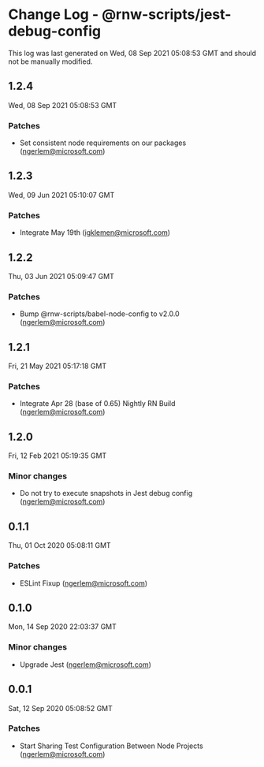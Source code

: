 # Change Log - @rnw-scripts/jest-debug-config

This log was last generated on Wed, 08 Sep 2021 05:08:53 GMT and should not be manually modified.

<!-- Start content -->

## 1.2.4

Wed, 08 Sep 2021 05:08:53 GMT

### Patches

- Set consistent node requirements on our packages (ngerlem@microsoft.com)

## 1.2.3

Wed, 09 Jun 2021 05:10:07 GMT

### Patches

- Integrate May 19th (igklemen@microsoft.com)

## 1.2.2

Thu, 03 Jun 2021 05:09:47 GMT

### Patches

- Bump @rnw-scripts/babel-node-config to v2.0.0 (ngerlem@microsoft.com)

## 1.2.1

Fri, 21 May 2021 05:17:18 GMT

### Patches

- Integrate Apr 28 (base of 0.65) Nightly RN Build (ngerlem@microsoft.com)

## 1.2.0

Fri, 12 Feb 2021 05:19:35 GMT

### Minor changes

- Do not try to execute snapshots in Jest debug config (ngerlem@microsoft.com)

## 0.1.1

Thu, 01 Oct 2020 05:08:11 GMT

### Patches

- ESLint Fixup (ngerlem@microsoft.com)

## 0.1.0

Mon, 14 Sep 2020 22:03:37 GMT

### Minor changes

- Upgrade Jest (ngerlem@microsoft.com)

## 0.0.1

Sat, 12 Sep 2020 05:08:52 GMT

### Patches

- Start Sharing Test Configuration Between Node Projects (ngerlem@microsoft.com)
